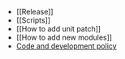 * [[Release]]
* [[Scripts]]
* [[How to add unit patch]]
* [[How to add new modules]]
* [Code and development policy](Code-and-development-policy)
